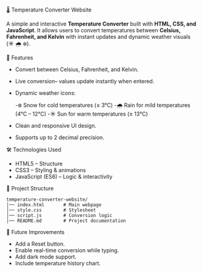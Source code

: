  🌡️ Temperature Converter Website

A simple and interactive **Temperature Converter** built with **HTML, CSS, and JavaScript**.
It allows users to convert temperatures between **Celsius, Fahrenheit, and Kelvin** with instant updates and dynamic weather visuals (☀️ 🌧️ ❄️).

🚀 Features

* Convert between Celsius, Fahrenheit, and Kelvin.
* Live conversion– values update instantly when entered.
* Dynamic weather icons:

  -❄️ Snow for cold temperatures (≤ 3°C)
  -🌧️ Rain for mild temperatures (4°C – 12°C)
  -☀️ Sun for warm temperatures (≥ 13°C)

* Clean and responsive UI design.
* Supports up to 2 decimal precision.

🛠️ Technologies Used

* HTML5 – Structure
* CSS3 – Styling & animations
* JavaScript (ES6) – Logic & interactivity

📂 Project Structure

```
temperature-converter-website/
│── index.html       # Main webpage  
│── style.css        # Stylesheet  
│── script.js        # Conversion logic  
│── README.md        # Project documentation  
```

🎯 Future Improvements

* Add a Reset button.
* Enable real-time conversion while typing.
* Add dark mode support.
* Include temperature history chart.
